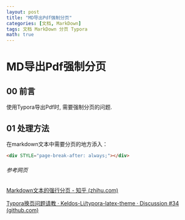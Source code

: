 ```yaml
---
layout: post
title: "MD导出Pdf强制分页"
categories: [文档, MarkDown]
tags: 文档 MarkDown 分页 Typora
math: true
---
```


# MD导出Pdf强制分页

## 00 前言

使用Typora导出Pdf时, 需要强制分页的问题.

## 01 处理方法

在markdown文本中需要分页的地方添入：

```html
<div STYLE="page-break-after: always;"></div>
```

###### 参考网页

[Markdown文本的强行分页 - 知乎 (zhihu.com)](https://zhuanlan.zhihu.com/p/95683901)

[Typora换页问题请教 · Keldos-Li/typora-latex-theme · Discussion #34 (github.com)](https://github.com/Keldos-Li/typora-latex-theme/discussions/34)
